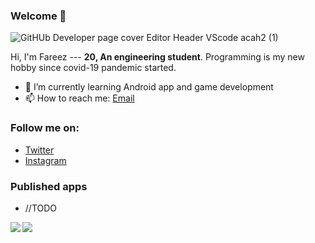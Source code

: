 ### Welcome 👋

![GitHUb Developer page cover Editor Header VScode acah2 (1)](https://user-images.githubusercontent.com/60868965/87214496-b2f60b00-c35f-11ea-8c3d-10a695431d9b.png)

Hi, I'm Fareez --- **20, An engineering student**. Programming is my new hobby since covid-19 pandemic started.

- 🌱 I’m currently learning Android app and game development
- 📫 How to reach me: [Email](mailto:foxtrotiqmal3@gmail.com)

### Follow me on:
  - [Twitter](https://twitter.com/iqfareez2)
  - [Instagram](https://www.instagram.com/iqfareez/)
	
### Published apps
- //TODO

<a href="https://github.com/fareezmaple/">
  <img align="left" src="https://github-readme-stats.vercel.app/api/top-langs/?username=fareezmaple" />
</a>
<a href="https://github.com/fareezmaple/">
  <img align="left" src="https://github-readme-stats.vercel.app/api?username=fareezmaple&show_icons=true" />
</a>



<!--
**fareezMaple/fareezMaple** is a ✨ _special_ ✨ repository because its `README.md` (this file) appears on your GitHub profile.

Here are some ideas to get you started:

- 🔭 I’m currently working on ...
- 🌱 I’m currently learning ...
- 👯 I’m looking to collaborate on ...
- 🤔 I’m looking for help with ...
- 💬 Ask me about ...
- 📫 How to reach me: ...
- 😄 Pronouns: ...
- ⚡ Fun fact: ...

-->
